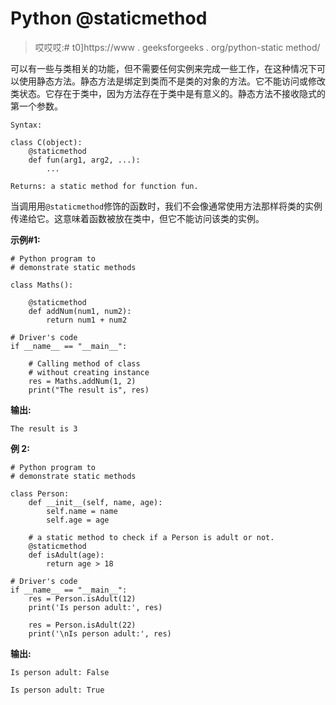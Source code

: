 # Python @staticmethod

> 哎哎哎:# t0]https://www . geeksforgeeks . org/python-static method/

可以有一些与类相关的功能，但不需要任何实例来完成一些工作，在这种情况下可以使用静态方法。静态方法是绑定到类而不是类的对象的方法。它不能访问或修改类状态。它存在于类中，因为方法存在于类中是有意义的。静态方法不接收隐式的第一个参数。

```
Syntax:

class C(object):
    @staticmethod
    def fun(arg1, arg2, ...):
        ...

Returns: a static method for function fun.

```

当调用用`@staticmethod`修饰的函数时，我们不会像通常使用方法那样将类的实例传递给它。这意味着函数被放在类中，但它不能访问该类的实例。

**示例#1:**

```
# Python program to 
# demonstrate static methods

class Maths():

    @staticmethod
    def addNum(num1, num2):
        return num1 + num2

# Driver's code
if __name__ == "__main__":

    # Calling method of class
    # without creating instance
    res = Maths.addNum(1, 2)
    print("The result is", res)
```

**输出:**

```
The result is 3

```

**例 2:**

```
# Python program to
# demonstrate static methods

class Person: 
    def __init__(self, name, age): 
        self.name = name 
        self.age = age 

    # a static method to check if a Person is adult or not. 
    @staticmethod
    def isAdult(age): 
        return age > 18

# Driver's code
if __name__ == "__main__":
    res = Person.isAdult(12)
    print('Is person adult:', res)

    res = Person.isAdult(22)
    print('\nIs person adult:', res)
```

**输出:**

```
Is person adult: False

Is person adult: True

```